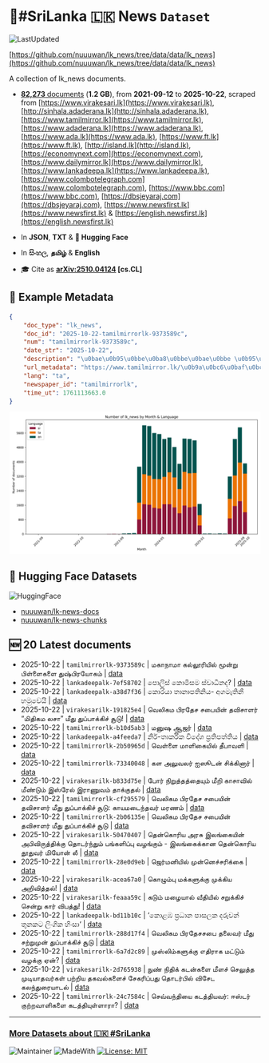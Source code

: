 # 📄#SriLanka 🇱🇰 News `Dataset`

![LastUpdated](https://img.shields.io/badge/last_updated-2025--10--22_11:48:17-green)

[https://github.com/nuuuwan/lk_news/tree/data/data/lk_news](https://github.com/nuuuwan/lk_news/tree/data/data/lk_news)

A collection of lk_news documents.

- [**82,273** documents](https://github.com/nuuuwan/lk_news/tree/data/data/lk_news) (**1.2 GB**), from **2021-09-12** to **2025-10-22**, scraped from [https://www.virakesari.lk](https://www.virakesari.lk), [http://sinhala.adaderana.lk](http://sinhala.adaderana.lk), [https://www.tamilmirror.lk](https://www.tamilmirror.lk), [https://www.adaderana.lk](https://www.adaderana.lk), [https://www.ada.lk](https://www.ada.lk), [https://www.ft.lk](https://www.ft.lk), [http://island.lk](http://island.lk), [https://economynext.com](https://economynext.com), [https://www.dailymirror.lk](https://www.dailymirror.lk), [https://www.lankadeepa.lk](https://www.lankadeepa.lk), [https://www.colombotelegraph.com](https://www.colombotelegraph.com), [https://www.bbc.com](https://www.bbc.com), [https://dbsjeyaraj.com](https://dbsjeyaraj.com), [https://www.newsfirst.lk](https://www.newsfirst.lk) & [https://english.newsfirst.lk](https://english.newsfirst.lk)

- In **JSON**, **TXT** & **🤗 Hugging Face**

- In **සිංහල**, **தமிழ்** & **English**

- 🎓 Cite as **[arXiv:2510.04124](https://arxiv.org/abs/2510.04124) [cs.CL]**

## 📝 Example Metadata

```json
{
    "doc_type": "lk_news",
    "doc_id": "2025-10-22-tamilmirrorlk-9373589c",
    "num": "tamilmirrorlk-9373589c",
    "date_str": "2025-10-22",
    "description": "\u0bae\u0b95\u0bbe\u0ba8\u0bbe\u0bae\u0bbe \u0b95\u0bb2\u0bcd\u0bb2\u0bc2\u0bb0\u0bbf\u0baf\u0bbf\u0bb2\u0bcd \u0bae\u0bc2\u0ba9\u0bcd\u0bb1\u0bc1 \u0baa\u0bbf\u0bb3\u0bcd\u0bb3\u0bc8\u0b95\u0bb3\u0bc8 \u0ba4\u0bc1\u0bb7\u0bcd\u0baa\u0bbf\u0bb0\u0baf\u0bcb\u0b95\u0bae\u0bcd",
    "url_metadata": "https://www.tamilmirror.lk/\u0b9a\u0bc6\u0baf\u0bcd\u0ba4\u0bbf\u0b95\u0bb3\u0bcd/\u0bae\u0b95\u0bbe\u0ba8\u0bbe\u0bae\u0bbe-\u0b95\u0bb2\u0bcd\u0bb2\u0bc2\u0bb0\u0bbf\u0baf\u0bbf\u0bb2\u0bcd-\u0bae\u0bc2\u0ba9\u0bcd\u0bb1\u0bc1-\u0baa\u0bbf\u0bb3\u0bcd\u0bb3\u0bc8\u0b95\u0bb3\u0bc8-\u0ba4\u0bc1\u0bb7\u0bcd\u0baa\u0bbf\u0bb0\u0baf\u0bcb\u0b95\u0bae\u0bcd/175-366657",
    "lang": "ta",
    "newspaper_id": "tamilmirrorlk",
    "time_ut": 1761113663.0
}
```

![Chart](https://raw.githubusercontent.com/nuuuwan/lk_news/refs/heads/data/data/lk_news/docs_by_month_and_lang.png)

## 🤗 Hugging Face Datasets

![HuggingFace](https://img.shields.io/badge/-HuggingFace-FDEE21?style=for-the-badge&logo=HuggingFace)

- [nuuuwan/lk-news-docs](https://huggingface.co/datasets/nuuuwan/lk-news-docs)
- [nuuuwan/lk-news-chunks](https://huggingface.co/datasets/nuuuwan/lk-news-chunks)

## 🆕 20 Latest documents

- 2025-10-22 | `tamilmirrorlk-9373589c` | மகாநாமா கல்லூரியில் மூன்று பிள்ளைகளை துஷ்பிரயோகம் | [data](https://github.com/nuuuwan/lk_news/tree/data/data/lk_news/2020s/2025/2025-10-22-tamilmirrorlk-9373589c)
- 2025-10-22 | `lankadeepalk-7ef58702` | පොලිස් කොමිසම ස්වාධීනද? | [data](https://github.com/nuuuwan/lk_news/tree/data/data/lk_news/2020s/2025/2025-10-22-lankadeepalk-7ef58702)
- 2025-10-22 | `lankadeepalk-a38d7f36` | කොරියා තානාපතිනිය- අගමැතිනී හමුවෙයි | [data](https://github.com/nuuuwan/lk_news/tree/data/data/lk_news/2020s/2025/2025-10-22-lankadeepalk-a38d7f36)
- 2025-10-22 | `virakesarilk-191825e4` | வெலிகம பிரதேச சபையின் தவிசாளர் “மிதிகம லசா” மீது துப்பாக்கிச் சூடு! | [data](https://github.com/nuuuwan/lk_news/tree/data/data/lk_news/2020s/2025/2025-10-22-virakesarilk-191825e4)
- 2025-10-22 | `tamilmirrorlk-b10d5ab3` | மனுஷ ஆஜர் | [data](https://github.com/nuuuwan/lk_news/tree/data/data/lk_news/2020s/2025/2025-10-22-tamilmirrorlk-b10d5ab3)
- 2025-10-22 | `lankadeepalk-a4feeda7` | නිර්-තාර්කික විදේශ ප්‍රතිපත්තිය | [data](https://github.com/nuuuwan/lk_news/tree/data/data/lk_news/2020s/2025/2025-10-22-lankadeepalk-a4feeda7)
- 2025-10-22 | `tamilmirrorlk-2b50965d` | வெள்ளை மாளிகையில் தீபாவளி | [data](https://github.com/nuuuwan/lk_news/tree/data/data/lk_news/2020s/2025/2025-10-22-tamilmirrorlk-2b50965d)
- 2025-10-22 | `tamilmirrorlk-73340048` | கள அலுவலர் ஐஸூடன் சிக்கினார் | [data](https://github.com/nuuuwan/lk_news/tree/data/data/lk_news/2020s/2025/2025-10-22-tamilmirrorlk-73340048)
- 2025-10-22 | `virakesarilk-b833d75e` | போர் நிறுத்தத்தையும் மீறி காசாவில் மீண்டும் இஸ்ரேல் இராணுவம் தாக்குதல் | [data](https://github.com/nuuuwan/lk_news/tree/data/data/lk_news/2020s/2025/2025-10-22-virakesarilk-b833d75e)
- 2025-10-22 | `tamilmirrorlk-cf295579` | வெலிகம பிரதேச சபையின் தவிசாளர் மீது துப்பாக்கிச் சூடு: காயமடைந்தவர் மரணம் | [data](https://github.com/nuuuwan/lk_news/tree/data/data/lk_news/2020s/2025/2025-10-22-tamilmirrorlk-cf295579)
- 2025-10-22 | `tamilmirrorlk-2b06135e` | வெலிகம பிரதேச சபையின் தவிசாளர் மீது துப்பாக்கிச் சூடு | [data](https://github.com/nuuuwan/lk_news/tree/data/data/lk_news/2020s/2025/2025-10-22-tamilmirrorlk-2b06135e)
- 2025-10-22 | `virakesarilk-50470407` | தென்கொரிய அரசு இலங்கையின் அபிவிருத்திக்கு தொடர்ந்தும் பங்களிப்பு வழங்கும் - இலங்கைக்கான தென்கொரிய தூதுவர் மியோன் லீ | [data](https://github.com/nuuuwan/lk_news/tree/data/data/lk_news/2020s/2025/2025-10-22-virakesarilk-50470407)
- 2025-10-22 | `tamilmirrorlk-28e0d9eb` | ஜெர்மனியில் முன்னெச்சரிக்கை | [data](https://github.com/nuuuwan/lk_news/tree/data/data/lk_news/2020s/2025/2025-10-22-tamilmirrorlk-28e0d9eb)
- 2025-10-22 | `virakesarilk-acea67a0` | கொழும்பு மக்களுக்கு முக்கிய அறிவித்தல்! | [data](https://github.com/nuuuwan/lk_news/tree/data/data/lk_news/2020s/2025/2025-10-22-virakesarilk-acea67a0)
- 2025-10-22 | `virakesarilk-feaaa59c` | கடும் மழையால் வீதியில் சறுக்கிச் சென்று கார் விபத்து! | [data](https://github.com/nuuuwan/lk_news/tree/data/data/lk_news/2020s/2025/2025-10-22-virakesarilk-feaaa59c)
- 2025-10-22 | `lankadeepalk-bd11b10c` | ‘කොළඹ ප්‍රධාන  පාසලක දරුවන් තුනකට ලිංගික හිංසා‘ | [data](https://github.com/nuuuwan/lk_news/tree/data/data/lk_news/2020s/2025/2025-10-22-lankadeepalk-bd11b10c)
- 2025-10-22 | `tamilmirrorlk-288d17f4` | வெலிகம பிரதேசசபை தலைவர் மீது சற்றுமுன் துப்பாக்கிச் சூடு | [data](https://github.com/nuuuwan/lk_news/tree/data/data/lk_news/2020s/2025/2025-10-22-tamilmirrorlk-288d17f4)
- 2025-10-22 | `tamilmirrorlk-6a7d2c89` | முஸ்லிம்களுக்கு  எதிராக மட்டும்  வழக்கு ஏன்? | [data](https://github.com/nuuuwan/lk_news/tree/data/data/lk_news/2020s/2025/2025-10-22-tamilmirrorlk-6a7d2c89)
- 2025-10-22 | `virakesarilk-2d765938` | நுண் நிதிக் கடன்களை மீளச் செலுத்த முடியாதவர்கள் பற்றிய தகவல்களைச் சேகரிப்பது தொடர்பில் விசேட கலந்துரையாடல் | [data](https://github.com/nuuuwan/lk_news/tree/data/data/lk_news/2020s/2025/2025-10-22-virakesarilk-2d765938)
- 2025-10-22 | `tamilmirrorlk-24c7584c` | செவ்வந்தியை கடத்தியவர்: ஈஸ்டர் குற்றவாளிகளை கடத்தியுள்ளாரா? | [data](https://github.com/nuuuwan/lk_news/tree/data/data/lk_news/2020s/2025/2025-10-22-tamilmirrorlk-24c7584c)

---

### [More Datasets about 🇱🇰 #SriLanka](https://github.com/nuuuwan/lk_datasets)

![Maintainer](https://img.shields.io/badge/maintainer-nuuuwan-red)
![MadeWith](https://img.shields.io/badge/made_with-python-blue)
[![License: MIT](https://img.shields.io/badge/License-MIT-yellow.svg)](https://opensource.org/licenses/MIT)
